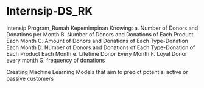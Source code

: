 # Internsip-DS_RK
Intensip Program_Rumah Kepemimpinan
Knowing:
a. Number of Donors and Donations per Month
B. Number of Donors and Donations of Each Product Each Month
C. Amount of Donors and Donations of Each Type-Donation Each Month
D. Number of Donors and Donations of Each Type-Donation of Each Product Each Month
e. Lifetime Donor Every Month
F. Loyal Donor every month
G. frequency of donations

Creating Machine Learning Models that aim to predict potential active or passive customers
